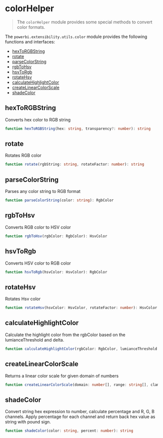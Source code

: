 # colorHelper
> The ```colorHelper``` module provides some special methods to convert color formats.

The ```powerbi.extensibility.utils.color``` module provides the following functions and interfaces:

* [hexToRGBString](#hexToRGBString)
* [rotate](#rotate)
* [parseColorString](#parseColorString)
* [rgbToHsv](#rgbToHsv)
* [hsvToRgb](#hsvToRgb)
* [rotateHsv](#rotateHsv)
* [calculateHighlightColor](#calculateHighlightColor)
* [createLinearColorScale](#createLinearColorScale)
* [shadeColor](#shadeColor)

## hexToRGBString
Converts hex color to RGB string

```typescript
function hexToRGBString(hex: string, transparency?: number): string
```

## rotate
Rotates RGB color

```typescript
function rotate(rgbString: string, rotateFactor: number): string
```

## parseColorString
Parses any color string to RGB format

```typescript
function parseColorString(color: string): RgbColor
```

## rgbToHsv
Converts RGB color to HSV color

```typescript
function rgbToHsv(rgbColor: RgbColor): HsvColor
```

## hsvToRgb
Converts HSV color to RGB color

```typescript
function hsvToRgb(hsvColor: HsvColor): RgbColor
```

## rotateHsv
Rotates Hsv color

```typescript
function rotateHsv(hsvColor: HsvColor, rotateFactor: number): HsvColor
```

## calculateHighlightColor
Calculate the highlight color from the rgbColor based on the lumianceThreshold and delta.

```typescript
function calculateHighlightColor(rgbColor: RgbColor, lumianceThreshold: number, delta: number): string
```

## createLinearColorScale
Returns a linear color scale for given domain of numbers

```typescript
function createLinearColorScale(domain: number[], range: string[], clamp: boolean): LinearColorScale
```

## shadeColor
Convert string hex expression to number, calculate percentage and R, G, B channels.
Apply percentage for each channel and return back hex value as string with pound sign.

```typescript
function shadeColor(color: string, percent: number): string
```
